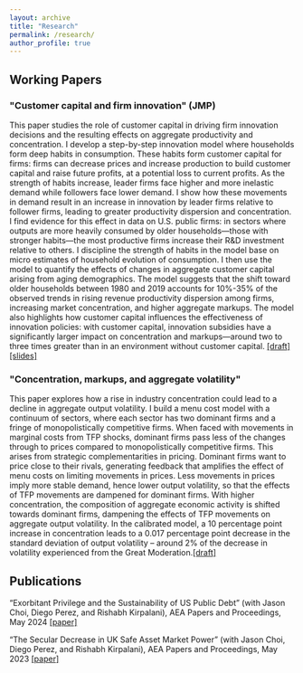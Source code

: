 ```yaml
---
layout: archive
title: "Research"
permalink: /research/
author_profile: true
---
```


## Working Papers

### "Customer capital and firm innovation" (JMP)
This paper studies the role of customer capital in driving firm innovation decisions and the resulting effects on aggregate productivity and concentration. I develop a step-by-step innovation model where households form deep habits in consumption. These habits form customer capital for firms: firms can decrease prices and increase production to build customer capital and raise future profits, at a potential loss to current profits. As the strength of habits increase, leader firms face higher and more inelastic demand while followers face lower demand. I show how these movements in demand result in an increase in innovation by leader firms  relative to follower firms, leading to greater productivity dispersion and concentration. I find evidence for this effect in data on U.S. public firms: in sectors where outputs are more heavily consumed by older households—those with stronger habits—the most productive firms increase their R&D investment relative to others. I discipline the strength of habits in the model base on micro estimates of household evolution of consumption. I then use the model to quantify the effects of changes in aggregate customer capital arising from aging demographics. The model suggests that the shift toward older households between 1980 and 2019 accounts for 10%-35% of the observed trends in rising revenue productivity dispersion among firms, increasing market concentration, and higher aggregate markups. The model also highlights how customer capital influences the effectiveness of innovation policies: with customer capital, innovation subsidies have a significantly larger impact on concentration and markups—around two to three times greater than in an environment without customer capital. [[draft]](http://duongqdang.github.io/files/jmp_dang.pdf) [[slides]](http://duongqdang.github.io/files/JMPslides.pdf)

### "Concentration, markups, and aggregate volatility"
This paper explores how a rise in industry concentration could lead to a decline in aggregate output volatility. I build a menu cost model with a continuum of sectors, where each sector has two dominant firms and a fringe of monopolistically competitive firms. When faced with movements in marginal costs from TFP shocks, dominant firms pass less of the changes through to prices compared to monopolistically competitive firms. This arises from strategic complementarities in pricing. Dominant firms want to price close to their rivals, generating feedback that amplifies the effect of menu costs on limiting movements in prices. Less movements in prices imply more stable demand, hence lower output volatility, so that the effects of TFP movements are dampened for dominant firms. With higher concentration, the composition of aggregate economic activity is shifted towards dominant firms, dampening the effects of TFP movements on aggregate output volatility. In the calibrated model, a 10 percentage point increase in concentration leads to a 0.017 percentage point decrease in the standard deviation of output volatility – around 2% of the decrease in volatility experienced from the Great Moderation.[[draft]](http://duongqdang.github.io/files/CMOV.pdf)

## Publications

“Exorbitant Privilege and the Sustainability of US Public Debt” (with Jason Choi, Diego Perez, and Rishabh Kirpalani), AEA Papers and Proceedings, May 2024 [[paper]](http://duongqdang.github.io/files/CDKP_USdebt_nber.pdf)

“The Secular Decrease in UK Safe Asset Market Power” (with Jason Choi, Diego Perez, and Rishabh Kirpalani), AEA Papers and Proceedings, May 2023 [[paper]](http://duongqdang.github.io/files/CDKP_UK.pdf)
